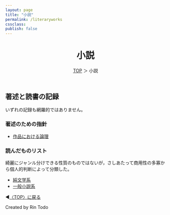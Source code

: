 ```yaml
---
layout: page
title: "小説"
permalink: /literaryworks
cssclass:
publish: false
---
```




<html lang="ja">
   <head>

   </head>
    <body>
        <div class="wrap">
            <header>
                <h1>小説</h1>
                <span><a href="/index.html">TOP</a> ＞ 小説</span>
            </header>
            <main>
            <h2>著述と読書の記録</h2>
            <p>いずれの記録も網羅的ではありません。</p>
            <h3>著述のための指針</h3>
            <ul>
                <li><a href="/literaryworks/principles.html">作品における論理</a></li>
            </ul>
            <h3>読んだものリスト</h3>綺麗にジャンル分けできる性質のものではないが，さしあたって商用性の多寡から個人的判断によって分類した。
            <ul>
                <li><a href="/literaryworks/classics.html">純文学系</a></li>
                <li><a href="/literaryworks/novels.html">一般小説系</a></li>
            </ul>
            </main>
            <footer class="footer">
                <p>◀<a href="/index.html">〈TOP〉に戻る</a></p>
                Created by Rin Todo
            </footer>
        </div>
    </body>
</html>
